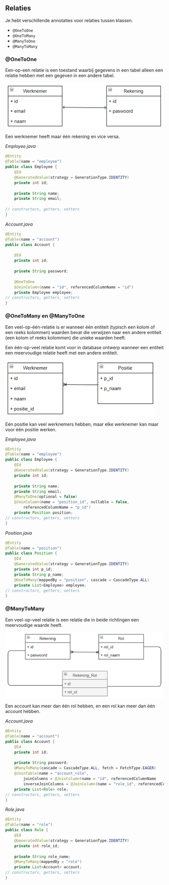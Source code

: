 ## Relaties

Je hebt verschillende annotaties voor relaties tussen klassen.

- `@OneToOne`
- `@OneToMany`
- `@ManyToOne`
- `@ManyToMany`

###  @OneToOne

Een-op-een relatie is een toestand waarbij gegevens in een tabel alleen een relatie hebben met een gegeven in een andere tabel.

![img137.png](images/img137.png)

Een werknemer heeft maar één rekening en vice versa.

_Employee.java_

```java
@Entity
@Table(name = "employee")
public class Employee {
    @Id
    @GeneratedValue(strategy = GenerationType.IDENTITY)
    private int id;

    private String name;
    private String email;

// constructors, getters, setters
}
```

_Account.java_

```java
@Entity
@Table(name = "account")
public class Account {

    @Id
    private int id;

    private String password;

    @OneToOne
    @JoinColumn(name = "id", referencedColumnName = "id")
    private Employee employee;
// constructors, getters, setters
}
```

### @OneToMany en @ManyToOne

Een veel-op-één-relatie is er wanneer één entiteit (typisch een kolom of een reeks kolommen) waarden bevat die verwijzen naar een andere entiteit (een kolom of reeks kolommen) die unieke waarden heeft.

Een één-op-veel relatie komt voor in database ontwerp wanneer een entiteit een meervoudige relatie heeft met een andere entiteit.

![img138.png](images/img138.png)

Eén positie kan veel werknemers hebben, maar elke werknemer kan maar voor één positie werken.

_Employee.java_

```java
@Entity
@Table(name = "employee")
public class Employee {
    @Id
    @GeneratedValue(strategy = GenerationType.IDENTITY)
    private int id;

    private String name;
    private String email;
    @ManyToOne(optional = false)
    @JoinColumn(name = "position_id", nullable = false,
        referencedColumnName = "p_id")
    private Position position;
// constructors, getters, setters
}
```

_Position.java_

```java
@Entity
@Table(name = "position")
public class Position {
    @Id
    @GeneratedValue(strategy = GenerationType.IDENTITY)
    private int p_id;
    private String p_name;
    @OneToMany(mappedBy = "position", cascade = CascadeType.ALL)
    private List<Employee> employee;
// constructors, getters, setters
}
```

### @ManyToMany

Een veel-op-veel relatie is een relatie die in beide richtingen een meervoudige waarde heeft.

![img139.png](images/img139.png)

Een account kan meer dan één rol hebben, en een rol kan meer dan één account hebben.

_Account.java_

```java
@Entity
@Table(name = "account")
public class Account {
    @Id
    private int id;

    private String password;
    @ManyToMany(cascade = CascadeType.ALL, fetch = FetchType.EAGER)
    @JoinTable(name = "account_role",
        joinColumns = @JoinColumn(name = "id", referencedColumnName        = "id"),
        inverseJoinColumns = @JoinColumn(name = "role_id", referencedColumnName = "role_id"))
    private List<Role> role;
// constructors, getters, setters
}
```

_Role.java_

```java
@Entity
@Table(name = "role")
public class Role {
    @Id
    @GeneratedValue(strategy = GenerationType.IDENTITY)
    private int role_id;

    private String role_name;
    @ManyToMany(mappedBy = "role")
    private List<Account> account;
// constructors, getters, setters
}
```